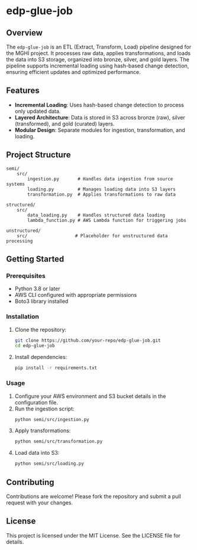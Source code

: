 # edp-glue-job

## Overview
The `edp-glue-job` is an ETL (Extract, Transform, Load) pipeline designed for the MGHI project. It processes raw data, applies transformations, and loads the data into S3 storage, organized into bronze, silver, and gold layers. The pipeline supports incremental loading using hash-based change detection, ensuring efficient updates and optimized performance.

## Features
- **Incremental Loading**: Uses hash-based change detection to process only updated data.
- **Layered Architecture**: Data is stored in S3 across bronze (raw), silver (transformed), and gold (curated) layers.
- **Modular Design**: Separate modules for ingestion, transformation, and loading.

## Project Structure
```
semi/
    src/
        ingestion.py       # Handles data ingestion from source systems
        loading.py         # Manages loading data into S3 layers
        transformation.py  # Applies transformations to raw data

structured/
    src/
        data_loading.py    # Handles structured data loading
        lambda_function.py # AWS Lambda function for triggering jobs

unstructured/
    src/                  # Placeholder for unstructured data processing
```

## Getting Started

### Prerequisites
- Python 3.8 or later
- AWS CLI configured with appropriate permissions
- Boto3 library installed

### Installation
1. Clone the repository:
   ```bash
   git clone https://github.com/your-repo/edp-glue-job.git
   cd edp-glue-job
   ```
2. Install dependencies:
   ```bash
   pip install -r requirements.txt
   ```

### Usage
1. Configure your AWS environment and S3 bucket details in the configuration file.
2. Run the ingestion script:
   ```bash
   python semi/src/ingestion.py
   ```
3. Apply transformations:
   ```bash
   python semi/src/transformation.py
   ```
4. Load data into S3:
   ```bash
   python semi/src/loading.py
   ```

## Contributing
Contributions are welcome! Please fork the repository and submit a pull request with your changes.

## License
This project is licensed under the MIT License. See the LICENSE file for details.
